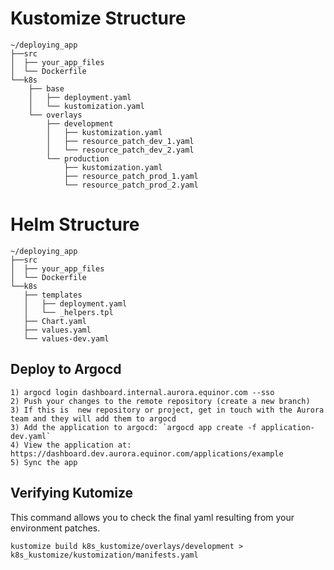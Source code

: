 # Kustomize Structure
```
~/deploying_app
├──src
│  ├── your_app_files
│  └── Dockerfile
└──k8s
    ├── base
    │   ├── deployment.yaml
    │   └── kustomization.yaml
    └── overlays
        ├── development
        │   ├── kustomization.yaml
        │   ├── resource_patch_dev_1.yaml
        │   └── resource_patch_dev_2.yaml
        └── production
            ├── kustomization.yaml
            ├── resource_patch_prod_1.yaml
            └── resource_patch_prod_2.yaml
```


# Helm Structure
```
~/deploying_app
├──src
│  ├── your_app_files
│  └── Dockerfile
└──k8s
   ├── templates
   │   ├── deployment.yaml
   │   └── _helpers.tpl
   ├── Chart.yaml
   ├── values.yaml
   └── values-dev.yaml

```


## Deploy to Argocd

```
1) argocd login dashboard.internal.aurora.equinor.com --sso
2) Push your changes to the remote repository (create a new branch)
3) If this is  new repository or project, get in touch with the Aurora team and they will add them to argocd
3) Add the application to argocd: `argocd app create -f application-dev.yaml`
4) View the application at: https://dashboard.dev.aurora.equinor.com/applications/example
5) Sync the app
```

## Verifying Kutomize 
This command allows you to check the final yaml resulting from your environment patches.

```
kustomize build k8s_kustomize/overlays/development > k8s_kustomize/kustomization/manifests.yaml
```

